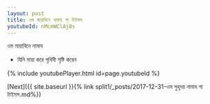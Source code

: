 ```yaml
---
layout: post
title: ওম মায়াবিনে নামায গা টাইমস
youtubeId: nMcmWClAj8s
---
```

 
 
 ওম মায়াবিনে নামায  
 
 -  যিনি মায়া করে পৃথিবী সৃষ্টি করেন 
 
  
 
  
 
 
 
 
 
 


{% include youtubePlayer.html id=page.youtubeId %}
 
[Next]({{ site.baseurl }}{% link  split1/_posts/2017-12-31-ওম সুহৃদয় নামায গা টাইমস.md%})
 
